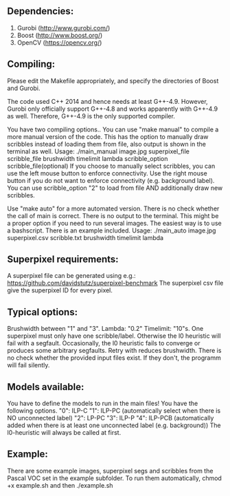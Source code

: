 ## Dependencies:
1) Gurobi (http://www.gurobi.com/)
2) Boost (http://www.boost.org/)
3) OpenCV (https://opencv.org/)

## Compiling:
Please edit the Makefile appropriately, and specify the directories of Boost and Gurobi.

The code used C++ 2014 and hence needs at least G++-4.9. However, Gurobi only officially support G++-4.8 and works apparently with G++-4.9 as well.
Therefore, G++-4.9 is the only supported compiler.

You have two compiling options.. You can use "make manual" to compile a more manual version of the code.
This has the option to manually draw scribbles instead of loading them from file, also output is shown in the terminal as well.
Usage: ./main_manual image.jpg superpixel_file scribble_file brushwidth timelimit lambda scribble_option scribble_file(optional)
If you choose to manually select scribbles, you can use the left mouse button to enforce connectivity.
Use the right mouse button if you do not want to enforce connectivity (e.g. background label).
You can use scribble_option "2" to load from file AND additionally draw new scribbles.


Use "make auto" for a more automated version. There is no check whether the call of main is correct. There is no output to the terminal. This might be a proper option if you need to run several images. The easiest way is to use a bashscript. There is an example included.
Usage: ./main_auto image.jpg superpixel.csv scribble.txt brushwidth timelimit lambda

## Superpixel requirements:
A superpixel file can be generated using e.g.:
https://github.com/davidstutz/superpixel-benchmark
The superpixel csv file give the superpixel ID for every pixel.

## Typical options:
Brushwidth between "1" and "3". Lambda: "0.2" Timelimit: "10"s.
One superpixel must only have one scribble/label. Otherwise the l0 heuristic will fail with a segfault.
Occasionally, the l0 heuristic fails to converge or produces some arbitrary segfaults. Retry with reduces brushwidth.
There is no check whether the provided input files exist. If they don't, the programm will fail silently.

## Models available:
You have to define the models to run in the main files! You have the following options.
"0": ILP-C
"1": ILP-PC (automatically select when there is NO unconnected label)
"2": LP-PC
"3": ILP-P
"4": ILP-PCB (automatically added when there is at least one unconnected label (e.g. background))
The l0-heuristic will always be called at first.

## Example:
There are some example images, superpixel segs and scribbles from the Pascal VOC set in the example subfolder. To run them automatically, chmod +x example.sh and then ./example.sh
